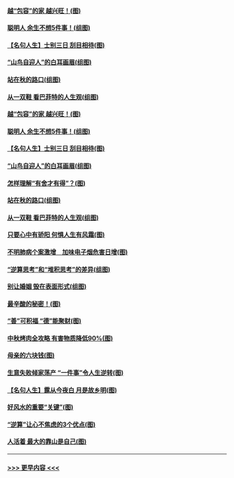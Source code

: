 #### [越“包容”的家 越兴旺！(图)](../pages/p8/907328.md?t=09160244) 
#### [聪明人 余生不想5件事！(组图)](../pages/p8/907364.md?t=09160244) 
#### [【名句人生】士别三日 刮目相待(图)](../pages/p8/906988.md?t=09160244) 
#### [“山鸟自迎人”的白耳画眉(组图)](../pages/p8/907332.md?t=09160244) 
#### [站在秋的路口(组图)](../pages/p8/906914.md?t=09160244) 
#### [从一双鞋 看巴菲特的人生观(组图)](../pages/p8/907311.md?t=09160244) 
#### [越“包容”的家 越兴旺！(图)](../pages/p8/907328.md?t=09160244) 
#### [聪明人 余生不想5件事！(组图)](../pages/p8/907364.md?t=09160244) 
#### [【名句人生】士别三日 刮目相待(图)](../pages/p8/906988.md?t=09160244) 
#### [“山鸟自迎人”的白耳画眉(组图)](../pages/p8/907332.md?t=09160244) 
#### [怎样理解“有舍才有得”？(图)](../pages/p8/906872.md?t=09160244) 
#### [站在秋的路口(组图)](../pages/p8/906914.md?t=09160244) 
#### [从一双鞋 看巴菲特的人生观(组图)](../pages/p8/907311.md?t=09160244) 
#### [只要心中有骄阳 何惧人生有风霜(图)](../pages/p8/907320.md?t=09160244) 
#### [不明肺病个案激增　加味电子烟危害日增(图)](../pages/p8/907307.md?t=09160244) 
#### [“逆算思考”和“堆积思考”的差异(组图)](../pages/p8/907229.md?t=09160244) 
#### [别让婚姻 毁在表面形式(组图)](../pages/p8/907118.md?t=09160244) 
#### [最辛酸的秘密！(图)](../pages/p8/906327.md?t=09160244) 
#### [“善”可积福 “德”能聚财(图)](../pages/p8/906906.md?t=09160244) 
#### [中秋烤肉全攻略 有害物质降低90%(图)](../pages/p8/907227.md?t=09160244) 
#### [母亲的六块钱(图)](../pages/p8/907107.md?t=09160244) 
#### [生意失败倾家荡产 “一件事”令人生逆转(图)](../pages/p8/907101.md?t=09160244) 
#### [【名句人生】露从今夜白 月是故乡明(图)](../pages/p8/906558.md?t=09160244) 
#### [好风水的重要“关键”(图)](../pages/p8/907087.md?t=09160244) 
#### [“逆算”让心不焦虑的3个优点(图)](../pages/p8/907070.md?t=09160244) 
#### [人活着 最大的靠山是自己(图)](../pages/p8/906329.md?t=09160244) 

----
#### [ >>> 更早内容 <<< ](../indexes/p8-earlier.md)
